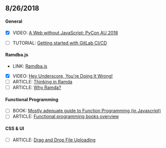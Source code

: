## 8/26/2018


#### General
- [x] VIDEO: [A Web without JavaScript: PyCon AU 2018](https://www.youtube.com/watch?v=2XSeNQyPlTY)
- [ ] TUTORIAL: [Getting started with GitLab CI/CD](https://gitlab.com/help/ci/quick_start/README)


#### Ramdba.js
- LINK: [Ramdba.js](https://ramdajs.com)
- [x] VIDEO: [Hey Underscore, You're Doing It Wrong!](https://www.youtube.com/watch?v=m3svKOdZijA&app=desktop)
- [ ] ARTICLE: [Thinking in Ramda](http://randycoulman.com/blog/2016/05/24/thinking-in-ramda-getting-started/) 
- [ ] ARTICLE: [Why Ramda?](https://fr.umio.us/why-ramda/)

#### Functional Programming
- [ ] BOOK: [Mostly adequate guide to Function Programming (in Javascript)](https://mostly-adequate.gitbooks.io/mostly-adequate-guide/)
- [ ] ARTICLE: [Functional programming books overview](http://alexott.net/en/fp/books/)

#### CSS & UI
- [ ] ARTICLE: [Drag and Drop File Uploading](https://css-tricks.com/drag-and-drop-file-uploading/)

